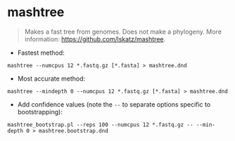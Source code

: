 # mashtree

> Makes a fast tree from genomes.
> Does not make a phylogeny.
> More information: <https://github.com/lskatz/mashtree>.

- Fastest method:

`mashtree --numcpus 12 *.fastq.gz [*.fasta] > mashtree.dnd`

- Most accurate method:

`mashtree --mindepth 0 --numcpus 12 *.fastq.gz [*.fasta] > mashtree.dnd`

- Add confidence values (note the `--` to separate options specific to bootstrapping):

`mashtree_bootstrap.pl --reps 100 --numcpus 12 *.fastq.gz -- --min-depth 0 > mashtree.bootstrap.dnd`
